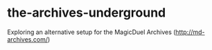 the-archives-underground
========================

Exploring an alternative setup for the MagicDuel Archives (http://md-archives.com/)
